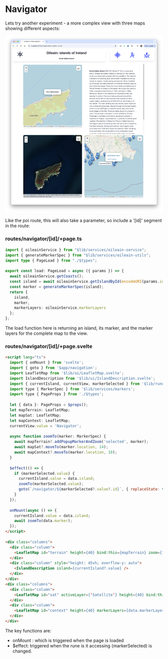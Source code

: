 # Navigator

Lets try another experiment - a more complex view with three maps showing different aspects:

![](img/07.png)

Like the poi route, this will also take a parameter, so include a '[id]' segment in the route:

### routes/navigator/[id]/+page.ts

~~~typescript
import { oileainService } from "$lib/services/oileain-service";
import { generateMarkerSpec } from "$lib/services/oileain-utils";
import type { PageLoad } from "./$types";

export const load: PageLoad = async ({ params }) => {
  await oileainService.getCoasts();
  const island = await oileainService.getIslandById(encodeURI(params.id));
  const marker = generateMarkerSpec(island);
  return {
    island,
    marker,
    markerLayers: oileainService.markerLayers
  };
};
~~~

The load function here is returning an island, its marker, and the marker layers for the complete map to the view.

### routes/navigator/[id]/+page.svelte

~~~html
<script lang="ts">
  import { onMount } from 'svelte';
  import { goto } from '$app/navigation';
  import LeafletMap from '$lib/ui/LeafletMap.svelte';
  import IslandDescription from '$lib/ui/IslandDescription.svelte';
  import { currentIsland, currentView, markerSelected } from '$lib/runes.svelte';
  import type { MarkerSpec } from '$lib/services/markers';
  import type { PageProps } from './$types';

  let { data }: PageProps = $props();
  let mapTerrain: LeafletMap;
  let mapSat: LeafletMap;
  let mapContext: LeafletMap;
  currentView.value = 'Navigator';

  async function zoomTo(marker: MarkerSpec) {
    await mapTerrain?.addPopupMarkerAndZoom('selected', marker);
    await mapSat?.moveTo(marker.location, 14);
    await mapContext?.moveTo(marker.location, 10);
  }

  $effect(() => {
    if (markerSelected.value) {
      currentIsland.value = data.island;
      zoomTo(markerSelected.value);
      goto(`/navigator/${markerSelected?.value?.id}`, { replaceState: true });
    }
  });

  onMount(async () => {
    currentIsland.value = data.island;
    await zoomTo(data.marker);
  });
</script>

<div class="columns">
  <div class="column">
    <LeafletMap id="terrain" height={40} bind:this={mapTerrain} zoom={14} />
  </div>
  <div class="column" style="height: 45vh; overflow-y: auto">
    <IslandDescription island={currentIsland?.value} />
  </div>
</div>
<div class="columns">
  <div class="column">
    <LeafletMap id="sat" activeLayer={'Satellite'} height={40} bind:this={mapSat} zoom={14} />
  </div>
  <div class="column">
    <LeafletMap id="context" height={40} markerLayers={data.markerLayers} bind:this={mapContext} zoom={12} />
  </div>
</div>
~~~

The key functions are:

- onMount : which is triggered when the page is loaded
- $effect: triggered when the rune is it accessing (markerSelected) is changed. 
